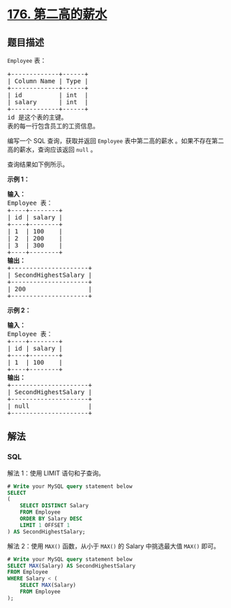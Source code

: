 # [176. 第二高的薪水](https://leetcode.cn/problems/second-highest-salary)

## 题目描述

<code>Employee</code> 表：

<div class="original__bRMd">
<div>
<pre>
+-------------+------+
| Column Name | Type |
+-------------+------+
| id          | int  |
| salary      | int  |
+-------------+------+
id 是这个表的主键。
表的每一行包含员工的工资信息。
</pre>

<p>编写一个 SQL 查询，获取并返回 <code>Employee</code>&nbsp;表中第二高的薪水 。如果不存在第二高的薪水，查询应该返回 <code>null</code> 。</p>

<p>查询结果如下例所示。</p>

<p><strong>示例 1：</strong></p>

<pre>
<strong>输入：</strong>
Employee 表：
+----+--------+
| id | salary |
+----+--------+
| 1  | 100    |
| 2  | 200    |
| 3  | 300    |
+----+--------+
<strong>输出：</strong>
+---------------------+
| SecondHighestSalary |
+---------------------+
| 200                 |
+---------------------+
</pre>

<p><strong>示例 2：</strong></p>

<pre>
<strong>输入：</strong>
Employee 表：
+----+--------+
| id | salary |
+----+--------+
| 1  | 100    |
+----+--------+
<strong>输出：</strong>
+---------------------+
| SecondHighestSalary |
+---------------------+
| null                |
+---------------------+
</pre>
</div>
</div>

## 解法

### **SQL**

解法 1：使用 LIMIT 语句和子查询。

```sql
# Write your MySQL query statement below
SELECT
(
    SELECT DISTINCT Salary
    FROM Employee
    ORDER BY Salary DESC
    LIMIT 1 OFFSET 1
) AS SecondHighestSalary;
```

解法 2：使用 `MAX()` 函数，从小于 `MAX()` 的 Salary 中挑选最大值 `MAX()` 即可。

```sql
# Write your MySQL query statement below
SELECT MAX(Salary) AS SecondHighestSalary
FROM Employee
WHERE Salary < (
    SELECT MAX(Salary)
    FROM Employee
);
```
